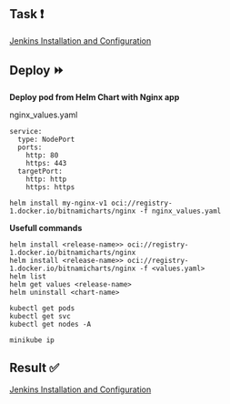 ## Task :heavy_exclamation_mark:

[Jenkins Installation and Configuration](https://github.com/rolling-scopes-school/tasks/blob/master/devops/modules/3_ci-configuration/task_4.md)

## Deploy :fast_forward:

**Deploy pod from Helm Chart with Nginx app**

nginx_values.yaml

```
service:
  type: NodePort
  ports:
    http: 80
    https: 443
  targetPort:
    http: http
    https: https
```

```
helm install my-nginx-v1 oci://registry-1.docker.io/bitnamicharts/nginx -f nginx_values.yaml
```

**Usefull commands**
```
helm install <release-name>> oci://registry-1.docker.io/bitnamicharts/nginx
helm install <release-name>> oci://registry-1.docker.io/bitnamicharts/nginx -f <values.yaml>
helm list
helm get values <release-name>
helm uninstall <chart-name>

kubectl get pods
kubectl get svc
kubectl get nodes -A

minikube ip
```

## Result :white_check_mark:

[Jenkins Installation and Configuration](https://github.com/gantsevich-yuri/rsschool-devops-course-tasks/pull/3)
